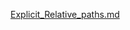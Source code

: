 [Explicit_Relative_paths.md](https://github.com/user-attachments/files/22496720/Explicit_Relative_paths.md)
